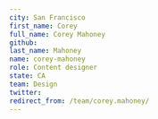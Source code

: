 ```yaml
---
city: San Francisco
first_name: Corey
full_name: Corey Mahoney
github: 
last_name: Mahoney
name: corey-mahoney
role: Content designer
state: CA
team: Design
twitter: 
redirect_from: /team/corey.mahoney/
---
```

